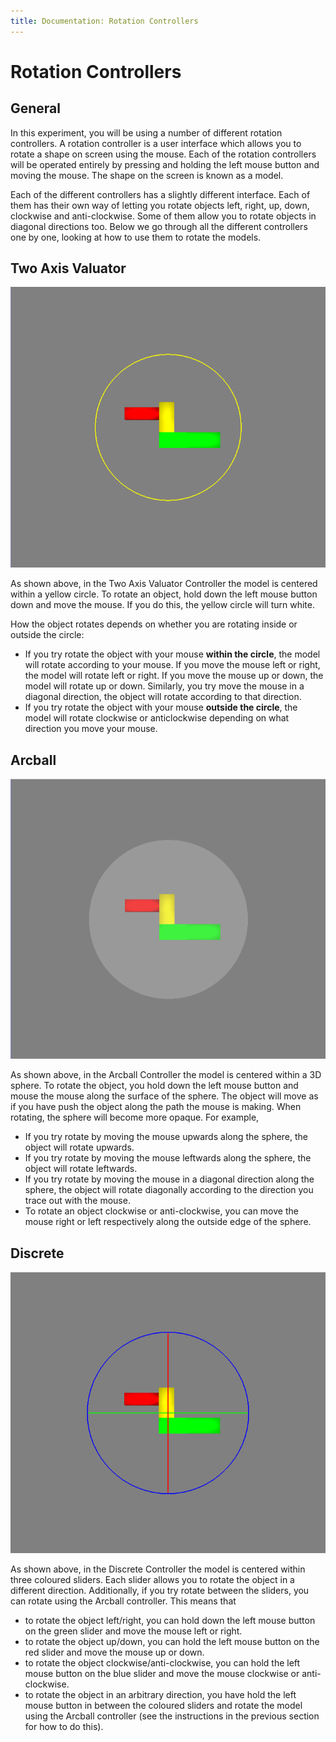 ```yaml
---
title: Documentation: Rotation Controllers
---
```


# Rotation Controllers

## General

In this experiment, you will be using a number of different rotation controllers. A rotation controller is a user interface which allows you to rotate a shape on screen using the mouse. Each of the rotation controllers will be operated entirely by pressing and holding the left mouse button and moving the mouse. The shape on the screen is known as a model.  

Each of the different controllers has a slightly different interface. Each of them has their own way of letting you rotate objects left, right, up, down, clockwise and anti-clockwise. Some of them allow you to rotate objects in diagonal directions too. Below we go through all the different controllers one by one, looking at how to use them to rotate the models.

## Two Axis Valuator

![Screenshot showing the Two Axis Valuator Controller](images/two_axis_valuator.png)

As shown above, in the Two Axis Valuator Controller the model is centered within a yellow circle. To rotate an object, hold down the left mouse button down and move the mouse. If you do this, the yellow circle will turn white.

How the object rotates depends on whether you are rotating inside or outside the circle:

- If you try rotate the object with your mouse __within the circle__, the model will rotate according to your mouse. If you move the mouse left or right, the model will rotate left or right. If you move the mouse up or down, the model will rotate up or down. Similarly, you try move the mouse in a diagonal direction, the object will rotate according to that direction.
- If you try rotate the object with your mouse __outside the circle__, the model will rotate clockwise or anticlockwise depending on what direction you move your mouse.

## Arcball

![Screenshot showing the Arcball Controller](images/arcball.png)

As shown above, in the Arcball Controller the model is centered within a 3D sphere. To rotate the object, you hold down the left mouse button and mouse the mouse along the surface of the sphere. The object will move as if you have push the object along the path the mouse is making. When rotating, the sphere will become more opaque. For example,

- If you try rotate by moving the mouse upwards along the sphere, the object will rotate upwards. 
- If you try rotate by moving the mouse leftwards along the sphere, the object will rotate leftwards.
- If you try rotate by moving the mouse in a diagonal direction along the sphere, the object will rotate diagonally according to the direction you trace out with the mouse.
- To rotate an object clockwise or anti-clockwise, you can move the mouse right or left respectively along the outside edge of the sphere.

## Discrete

![Screenshot showing the Discrete Controller](images/discrete.png)

As shown above, in the Discrete Controller the model is centered within three coloured sliders. Each slider allows you to rotate the object in a different direction. Additionally, if you try rotate between the sliders, you can rotate using the Arcball controller. This means that  

- to rotate the object left/right, you can hold down the left mouse button on the green slider and move the mouse left or right.
- to rotate the object up/down, you can hold the left mouse button on the red slider and move the mouse up or down.
- to rotate the object clockwise/anti-clockwise, you can hold the left mouse button on the blue slider and move the mouse clockwise or anti-clockwise.
- to rotate the object in an arbitrary direction, you have hold the left mouse button in between the coloured sliders and rotate the model using the Arcball controller (see the instructions in the previous section for how to do this).
